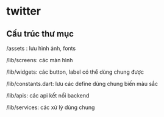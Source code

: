 # twitter 

## Cấu trúc thư mục
/assets : lưu hình ảnh, fonts

/lib/screens: các màn hình

/lib/widgets: các button, label có thể dùng chung được

/lib/constants.dart: lưu các define dùng chung biến màu sắc

/lib/apis: các api kết nối backend

/lib/services: các xử lý dùng chung